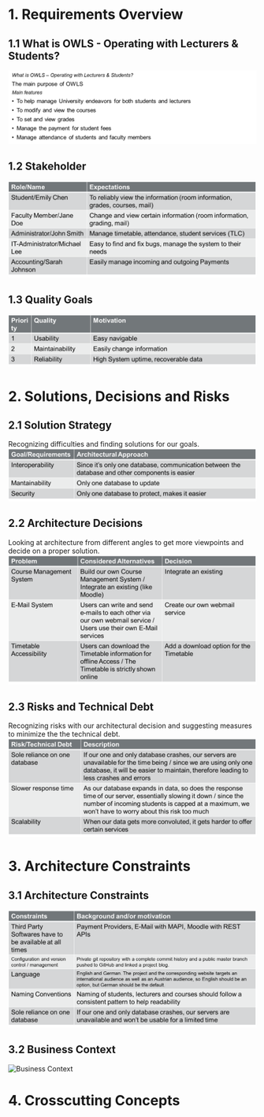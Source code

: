 # 1. Requirements Overview
## 1.1 What is OWLS - Operating with Lecturers & Students?
![Main Features of OWLS](materials/images/main-features.png)
## 1.2 Stakeholder
![Stakeholder](materials/images/stakeholder.png)
## 1.3 Quality Goals
![Quality Goals](materials/images/quality-goals.png)

# 2. Solutions, Decisions and Risks
## 2.1 Solution Strategy
Recognizing difficulties and finding solutions for our goals.
![Solution Strategy](materials/images/solution-strategy.png)
## 2.2 Architecture Decisions
Looking at architecture from different angles to get more viewpoints and decide on a proper solution.
![Architecture Decisions](materials/images/architecture-decisions.png)
## 2.3 Risks and Technical Debt
Recognizing risks with our architectural decision and suggesting measures to minimize the the technical debt.
![Risks and Technical Debt](materials/images/technical-debt.png)

# 3. Architecture Constraints
## 3.1 Architecture Constraints
![Architecture Constraints](materials/images/architecture_contstraints.png)
## 3.2 Business Context
![Business Context](material/images/business_context.png)

# 4. Crosscutting Concepts
